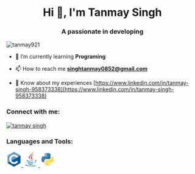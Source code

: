 <h1 align="center">Hi 👋, I'm Tanmay Singh</h1>
<h3 align="center">A passionate in developing</h3>

<p align="left"> <img src="https://komarev.com/ghpvc/?username=tanmay921&label=Profile%20views&color=0e75b6&style=flat" alt="tanmay921" /> </p>

- 🌱 I’m currently learning **Programing**

- 📫 How to reach me **singhtanmay0852@gmail.com**

- 📄 Know about my experiences [https://www.linkedin.com/in/tanmay-singh-958373338](https://www.linkedin.com/in/tanmay-singh-958373338)

<h3 align="left">Connect with me:</h3>
<p align="left">
<a href="https://linkedin.com/in/tanmay singh" target="blank"><img align="center" src="https://raw.githubusercontent.com/rahuldkjain/github-profile-readme-generator/master/src/images/icons/Social/linked-in-alt.svg" alt="tanmay singh" height="30" width="40" /></a>
</p>

<h3 align="left">Languages and Tools:</h3>
<p align="left"> <a href="https://www.cprogramming.com/" target="_blank" rel="noreferrer"> <img src="https://raw.githubusercontent.com/devicons/devicon/master/icons/c/c-original.svg" alt="c" width="40" height="40"/> </a> <a href="https://www.java.com" target="_blank" rel="noreferrer"> <img src="https://raw.githubusercontent.com/devicons/devicon/master/icons/java/java-original.svg" alt="java" width="40" height="40"/> </a> <a href="https://www.python.org" target="_blank" rel="noreferrer"> <img src="https://raw.githubusercontent.com/devicons/devicon/master/icons/python/python-original.svg" alt="python" width="40" height="40"/> </a> </p>
